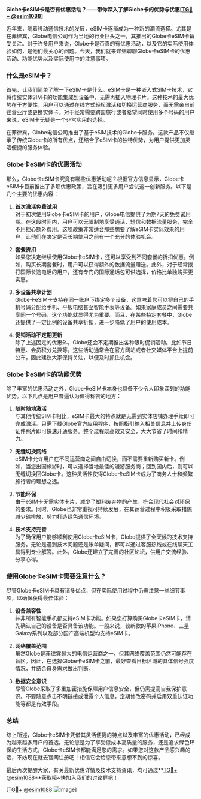 **Globe卡eSIM卡是否有优惠活动？——带你深入了解Globe卡的优势与优惠[[TG💪+ @esim1088](https://t.me/s/esim1088)]**

近年来，随着移动通信技术的发展，eSIM卡逐渐成为一种新的潮流选择。尤其是在菲律宾，Globe电信公司作为当地的行业巨头之一，其推出的Globe卡eSIM卡备受关注。对于许多用户来说，Globe卡是否真的有优惠活动，以及它的实际使用体验如何，是他们最关心的问题。今天，我们就来详细聊聊Globe卡eSIM卡的优惠活动、功能优势以及实际使用中的注意事项。

### 什么是eSIM卡？

首先，让我们简单了解一下eSIM卡是什么。eSIM卡是一种嵌入式SIM卡技术，它将传统实体SIM卡的功能集成到设备中，无需再插入物理卡片。这种技术的最大优势在于方便性，用户可以通过在线方式轻松激活和切换运营商服务，而无需亲自前往营业厅或更换实体卡。对于经常需要跨国旅行或者希望同时使用多个号码的用户来说，eSIM卡无疑是一个非常实用的选择。

在菲律宾，Globe电信公司推出了基于eSIM技术的Globe卡服务。这款产品不仅继承了传统Globe卡的所有优点，还结合了eSIM卡的独特优势，为用户提供更加灵活便捷的服务体验。

### Globe卡eSIM卡的优惠活动

那么，Globe卡eSIM卡究竟有哪些优惠活动呢？根据官方信息显示，Globe卡eSIM卡目前推出了多项优惠政策，旨在吸引更多用户尝试这一创新服务。以下是几个主要的优惠内容：

1. **首次激活免费试用**  
   对于初次使用Globe卡eSIM卡的用户，Globe电信提供了为期7天的免费试用期。在这段时间内，用户可以无限制地享受通话、短信和数据流量服务，完全不用担心额外费用。这项政策非常适合那些想要了解eSIM卡实际效果的用户，让他们在决定是否长期使用之前有一个充分的体验机会。

2. **套餐折扣**  
   如果您决定继续使用Globe卡eSIM卡，还可以享受到不同套餐的折扣优惠。例如，购买长期套餐时，用户可以获得额外的数据流量赠送。此外，对于经常拨打国际长途电话的用户，还有专门的国际通话包可供选择，价格比单独购买更实惠。

3. **多设备共享计划**  
   Globe卡eSIM卡支持在同一账户下绑定多个设备，这意味着您可以将自己的手机号码分配给手机、平板电脑甚至智能手表等设备。如果家庭成员之间需要共享同一个号码，这个功能就显得尤为重要。而且，在某些特定套餐中，Globe还提供了一定比例的设备共享折扣，进一步降低了用户的使用成本。

4. **促销活动不定期更新**  
   除了上述固定的优惠外，Globe还会不定期推出各种限时促销活动。比如节日特惠、会员积分兑换等。这些活动通常会在官方网站或者社交媒体平台上提前公布，因此建议大家保持关注，以便及时抓住机会。

### Globe卡eSIM卡的功能优势

除了丰富的优惠活动之外，Globe卡eSIM卡本身也具备不少令人印象深刻的功能优势。以下几点是用户普遍认为值得称赞的地方：

1. **随时随地激活**  
   与其他传统SIM卡相比，eSIM卡最大的特点就是无需到实体店铺办理手续即可完成激活。只需下载Globe官方应用程序，按照指引输入相关信息并上传身份证件照片即可快速开通服务。整个过程既高效又安全，大大节省了时间和精力。

2. **无缝切换网络**  
   eSIM卡允许用户在不同运营商之间自由切换，而不需要重新购买新卡。例如，当您出国旅游时，可以选择当地最佳的漫游服务商；回到国内后，则可以无缝切换回Globe卡。这种灵活性使得Globe卡eSIM卡成为了商务人士和频繁旅行者的理想之选。

3. **节能环保**  
   由于eSIM卡无需实体卡片，减少了塑料废弃物的产生，符合现代社会对环保的要求。同时，Globe也非常重视可持续发展，在其运营过程中积极采取措施减少碳排放，努力打造绿色通信环境。

4. **技术支持完善**  
   为了确保用户能够顺利使用Globe卡eSIM卡，Globe提供了全天候的技术支持服务。无论是遇到技术问题还是账单疑问，都可以通过客服热线或在线聊天工具得到专业解答。此外，Globe还建立了完善的社区论坛，供用户交流经验、分享心得。

### 使用Globe卡eSIM卡需要注意什么？

尽管Globe卡eSIM卡具有诸多优点，但在实际使用过程中仍需注意一些细节事项，以确保获得最佳体验：

1. **设备兼容性**  
   并非所有智能手机都支持eSIM卡功能。如果您打算购买Globe卡eSIM卡，请先确认自己的设备是否具备该功能。一般来说，较新款的苹果iPhone、三星Galaxy系列以及部分国产高端机型均支持eSIM卡。

2. **网络覆盖范围**  
   虽然Globe是菲律宾最大的电信运营商之一，但其网络覆盖范围仍然可能存在盲区。因此，在选择Globe卡eSIM卡之前，最好查看目标区域的具体信号强度情况，并结合自身需求做出判断。

3. **数据安全意识**  
   尽管Globe采取了多重加密措施保障用户信息安全，但仍需提高自我保护意识。不要随意点击不明链接或泄露个人信息，定期修改密码并启用双重认证功能等都是有效手段。

### 总结

综上所述，Globe卡eSIM卡凭借其灵活便捷的特点以及丰富的优惠活动，已经成为越来越多用户的首选。无论您是为了享受低成本高质量的服务，还是追求绿色环保的生活方式，Globe卡eSIM卡都能满足您的需求。如果您对这款产品感兴趣的话，不妨现在就去官网注册吧！相信它会给您带来意想不到的惊喜。

最后再次提醒大家，有关最新优惠详情及技术支持资讯，均可通过**[TG💪+ @esim1088](https://t.me/s/esim1088)**获取哦~快加入我们的讨论群吧！

[[TG💪+ @esim1088](https://t.me/s/esim1088) ![Image](https://i.postimg.cc/4NQfJmqS/Snipaste-2025-05-13-00-14-12.png)]